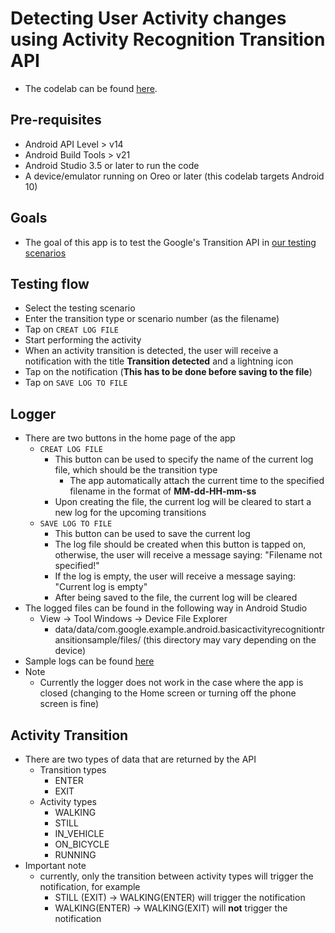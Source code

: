 # Detecting User Activity changes using Activity Recognition Transition API

* The codelab can be found [here](https://developer.android.com/codelabs/activity-recognition-transition?index=..%2F..index#0).

## Pre-requisites

* Android API Level > v14
* Android Build Tools > v21
* Android Studio 3.5 or later to run the code
* A device/emulator running on Oreo or later (this codelab targets Android 10)

## Goals

* The goal of this app is to test the Google's Transition API in [our testing scenarios](./doc/testing-scenarios/)

## Testing flow

* Select the testing scenario
* Enter the transition type or scenario number (as the filename)
* Tap on ```CREAT LOG FILE```
* Start performing the activity
* When an activity transition is detected, the user will receive a notification with the title **Transition detected** and a lightning icon
* Tap on the notification (**This has to be done before saving to the file**)
* Tap on ```SAVE LOG TO FILE```

## Logger

* There are two buttons in the home page of the app
  * ```CREAT LOG FILE```
    * This button can be used to specify the name of the current log file, which should be the transition type
      * The app automatically attach the current time to the specified filename in the format of **MM-dd-HH-mm-ss**
    * Upon creating the file, the current log will be cleared to start a new log for the upcoming transitions
  * ```SAVE LOG TO FILE```
    * This button can be used to save the current log
    * The log file should be created when this button is tapped on, otherwise, the user will receive a message saying: "Filename not specified!"
    * If the log is empty, the user will receive a message saying: "Current log is empty"
    * After being saved to the file, the current log will be cleared
* The logged files can be found in the following way in Android Studio
  * View -> Tool Windows -> Device File Explorer
    * data/data/com.google.example.android.basicactivityrecognitiontransitionsample/files/ (this directory may vary depending on the device)
* Sample logs can be found [here](./doc/sample-logs/)
* Note
  * Currently the logger does not work in the case where the app is closed (changing to the Home screen or turning off the phone screen is fine)

## Activity Transition

* There are two types of data that are returned by the API
  * Transition types
    * ENTER
    * EXIT
  * Activity types
    * WALKING
    * STILL
    * IN_VEHICLE
    * ON_BICYCLE
    * RUNNING
* Important note
  * currently, only the transition between activity types will trigger the notification, for example
    * STILL (EXIT) -> WALKING(ENTER) will trigger the notification
    * WALKING(ENTER) -> WALKING(EXIT) will **not** trigger the notification
